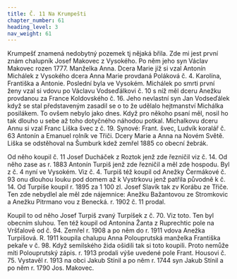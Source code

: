 ```yaml
---
title: Č. 11 Na Krumpešti
chapter_number: 61
heading_level: 3
nav_weight: 61
---
```




Krumpešť znamená nedobytný pozemek tj nějaká břila.
Zde mi jest první znám chalupník Josef Makovec z Vysokého.
Po něm jeho syn Václav Makovec rozen 1777. Manželka Anna. Dcera Marie jíž si vzal Antonín
Michálek z Vysokého dcera Anna Marie provdaná Poláková č. 4. Karolína, Františka a Antonie.
Poslední byla ve Vysokém.
Michálek po smrti první ženy vzal si vdovu po Václavu Vodseďálkovi č. 10 s níž měl dceru
Anežku provdanou za France Koldovského č. 16. Jeho nevlastní syn Jan Vodseďálek když se stal
představeným zasadil se o to že udělalo hejtmanství Michálka posilákem. To ovšem nebylo jako
dnes. Když pro někoho psaní měl, nosil ho tak dlouho u sebe až toho dotyčného náhodou potkal.
Michalkovu dceru Annu si vzal Franc Liška švec z č. 19. Synové: Frant. švec, Ludvík koralář č. 63
Antonín a Emanuel rolník ve Třiči. Dcery Marie a Anna na Novém Světě. Liška se odstěhoval na
Šumburk kdež zemřel 1885 co obecní žebrák.

Od něho koupil č. 11 Josef Ducháček z Roztok jenž zde řezničil viz č. 14.
Od něho zase as r. 1883 Antonín Turpiš jenž zde řezničil a měl zde hospodu.
Byl z č. 4 nyní ve Vysokém. Viz č. 4. Turpiš též koupil od Anežky Čermákové č. 93 onu dlouhou
louku pod domem až k Vystrkovu jenž patřila původně k č. 14.
Od Turpíše koupil r. 1895 za 1 100 zl. Josef Slavík tak zv Korábu ze Třiče.
Ten zde nebydlel ale měl zde nájemnice: Anežku Bažantovou ze Stromkovic a Anežku Pitrmano­
vou z Benecká. r. 1902 č. 11 prodal.


Koupil to od něho Josef Turpiš zvaný Turpíšek z č. 70. Viz toto. Ten byl obecním sluhou. Ten též
koupil od Antonína Žanta z Ruprechtic pole na Vršťalově od č. 94. Zemřel r. 1908 a po něm do
r. 1911 vdova Anežka Turpíšová.
R. 1911 koupila chalupu Anna Polouprutská manželka Františka pekaře v č. 98. Když semilského
žida ošidili tak si toto koupili. Proto nemůže míti Polouprutský zápis. r. 1913 prodali výše uvedené
pole Frant. Housovi č. 75. Vystavěl r. 1913 na obci Jakub Stínil a po něm r. 1744 syn Jakub Stínil a po
něm r. 1790 Jos. Makovec.
